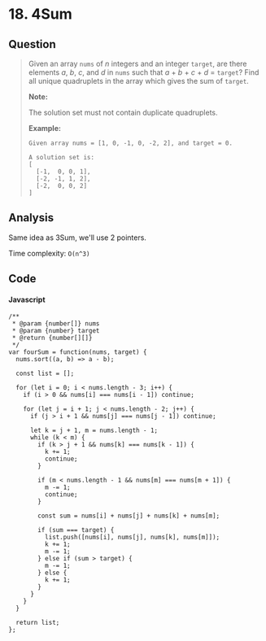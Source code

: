 # 18. 4Sum

## Question

> Given an array `nums` of _n_ integers and an integer `target`, are there elements _a_, _b_, _c_, and _d_ in `nums` such that _a_ + _b_ + _c_ + _d_ = `target`? Find all unique quadruplets in the array which gives the sum of `target`.
>
> **Note:**
>
> The solution set must not contain duplicate quadruplets.
>
> **Example:**
>
> ```text
> Given array nums = [1, 0, -1, 0, -2, 2], and target = 0.
>
> A solution set is:
> [
>   [-1,  0, 0, 1],
>   [-2, -1, 1, 2],
>   [-2,  0, 0, 2]
> ]
> ```

## Analysis

Same idea as 3Sum, we'll use 2 pointers. 

Time complexity: `O(n^3)`

## Code

#### Javascript

```text
/**
 * @param {number[]} nums
 * @param {number} target
 * @return {number[][]}
 */
var fourSum = function(nums, target) {
  nums.sort((a, b) => a - b);
  
  const list = [];

  for (let i = 0; i < nums.length - 3; i++) {
    if (i > 0 && nums[i] === nums[i - 1]) continue;
    
    for (let j = i + 1; j < nums.length - 2; j++) {
      if (j > i + 1 && nums[j] === nums[j - 1]) continue;
      
      let k = j + 1, m = nums.length - 1;
      while (k < m) {
        if (k > j + 1 && nums[k] === nums[k - 1]) {
          k += 1;
          continue;
        }       
        
        if (m < nums.length - 1 && nums[m] === nums[m + 1]) {
          m -= 1;
          continue;
        }
        
        const sum = nums[i] + nums[j] + nums[k] + nums[m];
        
        if (sum === target) {
          list.push([nums[i], nums[j], nums[k], nums[m]]);
          k += 1;
          m -= 1;
        } else if (sum > target) {
          m -= 1;       
        } else {
          k += 1;
        }
      }
    }
  }
  
  return list;
};
```

